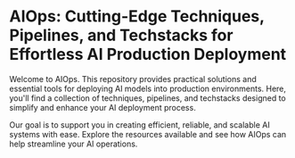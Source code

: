 # AIOps: Cutting-Edge Techniques, Pipelines, and Techstacks for Effortless AI Production Deployment

Welcome to AIOps. This repository provides practical solutions and essential tools for deploying AI models into production environments. Here, you'll find a collection of techniques, pipelines, and techstacks designed to simplify and enhance your AI deployment process.

Our goal is to support you in creating efficient, reliable, and scalable AI systems with ease. Explore the resources available and see how AIOps can help streamline your AI operations.


